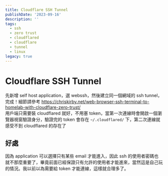 ```yaml
---
title: Cloudflare SSH Tunnel
publishDate: '2023-09-16'
description: ''
tags:
  - ssh
  - zero trust
  - cloudflared
  - cloudflare
  - tunnel
  - linux
legacy: true
---
```


# Cloudflare SSH Tunnel
先新增 self host application，選 webssh，然後建立同一個網域的 ssh tunnel，完成！細節請參考 https://chriskirby.net/web-browser-ssh-terminal-to-homelab-with-cloudflare-zero-trust/    
用戶端只需要裝 cloudflared 就好，不用塞 token，當第一次連線時會開啟一個瀏覽器視窗驗證身分，驗證完的 token 會存在 `~/.cloudflared/` 下，第二次連線就感受不到 cloudflared 的存在了

## 好處
因為 application 可以選擇只有某些 email 才能進入，因此 ssh 的使用者密碼也就不那麼重要了，畢竟前面已經保證只有允許的使用者才能進來，當然這是自己玩的情況。我以前以為需要給 token 才能連線，這樣就合理多了。
